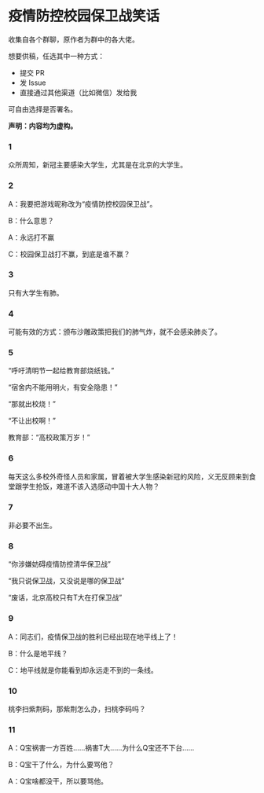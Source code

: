 # 疫情防控校园保卫战笑话

收集自各个群聊，原作者为群中的各大佬。

想要供稿，任选其中一种方式：
- 提交 PR
- 发 Issue
- 直接通过其他渠道（比如微信）发给我

可自由选择是否署名。

**声明：内容均为虚构。**

### 1

众所周知，新冠主要感染大学生，尤其是在北京的大学生。
 
### 2

A：我要把游戏昵称改为“疫情防控校园保卫战”。

B：什么意思？

A：永远打不赢

C：校园保卫战打不赢，到底是谁不赢？

### 3

只有大学生有肺。

### 4

可能有效的方式：颁布沙雕政策把我们的肺气炸，就不会感染肺炎了。

### 5

“呼吁清明节一起给教育部烧纸钱。”

“宿舍内不能用明火，有安全隐患！”

“那就出校烧！”

“不让出校啊！”

教育部：“高校政策万岁！”

### 6

每天这么多校外奇怪人员和家属，冒着被大学生感染新冠的风险，义无反顾来到食堂跟学生抢饭，难道不该入选感动中国十大人物？

### 7

非必要不出生。

### 8

“你涉嫌妨碍疫情防控清华保卫战”

“我只说保卫战，又没说是哪的保卫战”

“废话，北京高校只有T大在打保卫战”

### 9

A：同志们，疫情保卫战的胜利已经出现在地平线上了！

B：什么是地平线？

C：地平线就是你能看到却永远走不到的一条线。

### 10

桃李扫紫荆码，那紫荆怎么办，扫桃李码吗？

### 11

A：Q宝祸害一方百姓……祸害T大……为什么Q宝还不下台……

B：Q宝干了什么，为什么要骂他？

A：Q宝啥都没干，所以要骂他。
